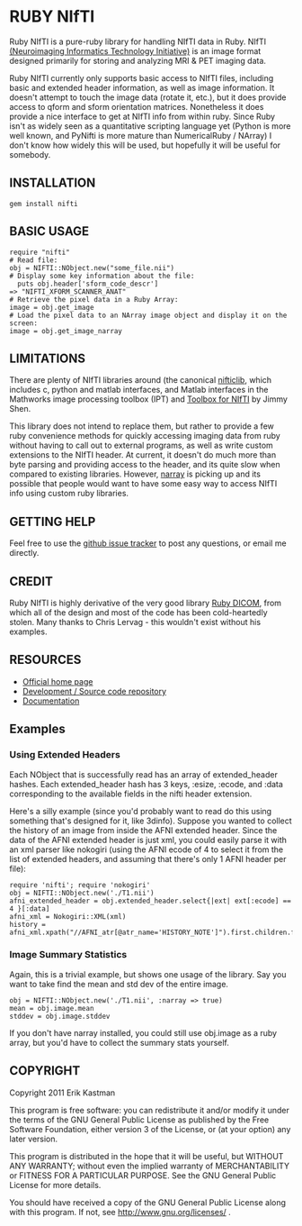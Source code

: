 RUBY NIfTI
==========

Ruby NIfTI is a pure-ruby library for handling NIfTI data in Ruby. NIfTI
[(Neuroimaging Informatics Technology Initiative)](http://nifti.nimh.nih.gov/)
is an image format designed primarily for storing and analyzing MRI & PET
imaging data.

Ruby NIfTI currently only supports basic access to NIfTI files, including
basic and extended header information, as well as image information. It
doesn't attempt to touch the image data (rotate it, etc.), but it does provide
access to qform and sform orientation matrices. Nonetheless it does provide a
nice interface to get at NIfTI info from within ruby. Since Ruby isn't as
widely seen as a quantitative scripting language yet (Python is more well
known, and PyNifti is more mature than NumericalRuby / NArray) I don't know
how widely this will be used, but hopefully it will be useful for somebody.

INSTALLATION
------------

    gem install nifti


BASIC USAGE
-----------

    require "nifti"
    # Read file:
    obj = NIFTI::NObject.new("some_file.nii")
    # Display some key information about the file:
	  puts obj.header['sform_code_descr']
    => "NIFTI_XFORM_SCANNER_ANAT"
    # Retrieve the pixel data in a Ruby Array:
    image = obj.get_image
    # Load the pixel data to an NArray image object and display it on the screen:
    image = obj.get_image_narray

LIMITATIONS
-----------

There are plenty of NIfTI libraries around (the canonical
[nifticlib](http://niftilib.sourceforge.net/), which includes c, python and
matlab interfaces, and Matlab interfaces in the Mathworks image processing
toolbox (IPT) and [Toolbox for
NIfTI](http://www.mathworks.com/matlabcentral/fileexchange/8797-tools-for-nifti-and-analyze-image)
by Jimmy Shen. 

This library does not intend to replace them, but rather to provide a few ruby
convenience methods for quickly accessing imaging data from ruby without
having to call out to external programs, as well as write custom extensions to
the NIfTI header. At current, it doesn't do much more than byte parsing and
providing access to the header, and its quite slow when compared to existing
libraries. However, [narray](http://narray.rubyforge.org/) is picking up and
its possible that people would want to have some easy way to access NIfTI info
using custom ruby libraries.


GETTING HELP
------------

Feel free to use the [github issue tracker](https://github.com/brainmap/nifti/issues) 
to post any questions, or email me directly.

CREDIT
------

Ruby NIfTI is highly derivative of the very good library [Ruby
DICOM](http://dicom.rubyforge.org/), from which all of the design and most of
the code has been cold-heartedly stolen. Many thanks to Chris Lervag - this
wouldn't exist without his examples.


RESOURCES
---------

* [Official home page](http://brainmap.wisc.edu/pages/10-RUBY-NIFTI)
* [Development / Source code repository](https://github.com/brainmap/nifti)
* [Documentation](http://rdoc.info/github/brainmap/nifti/master/frames)


Examples
--------

### Using Extended Headers ###

Each NObject that is successfully read has an array of extended_header hashes.
Each extended_header hash has 3 keys, :esize, :ecode, and :data corresponding
to the available fields in the nifti header extension.

Here's a silly example (since you'd probably want to read do this using
something that's designed for it, like 3dinfo). Suppose you wanted to collect
the history of an image from inside the AFNI extended header. Since the data
of the AFNI extended header is just xml, you could easily parse it with an xml
parser like nokogiri (using the AFNI ecode of 4 to select it from the list of
extended headers, and assuming that there's only 1 AFNI header per file):

    require 'nifti'; require 'nokogiri'
    obj = NIFTI::NObject.new('./T1.nii')
    afni_extended_header = obj.extended_header.select{|ext| ext[:ecode] == 4 }[:data]
    afni_xml = Nokogiri::XML(xml)
    history = afni_xml.xpath("//AFNI_atr[@atr_name='HISTORY_NOTE']").first.children.first.text

### Image Summary Statistics ###

Again, this is a trivial example, but shows one usage of the library. Say you
want to take find the mean and std dev of the entire image.

    obj = NIFTI::NObject.new('./T1.nii', :narray => true)
    mean = obj.image.mean
    stddev = obj.image.stddev

If you don't have narray installed, you could still use obj.image as a ruby
array, but you'd have to collect the summary stats yourself.


COPYRIGHT
---------

Copyright 2011 Erik Kastman

This program is free software: you can redistribute it and/or modify
it under the terms of the GNU General Public License as published by
the Free Software Foundation, either version 3 of the License, or
(at your option) any later version.

This program is distributed in the hope that it will be useful,
but WITHOUT ANY WARRANTY; without even the implied warranty of
MERCHANTABILITY or FITNESS FOR A PARTICULAR PURPOSE.  See the
GNU General Public License for more details.

You should have received a copy of the GNU General Public License
along with this program.  If not, see http://www.gnu.org/licenses/ .
